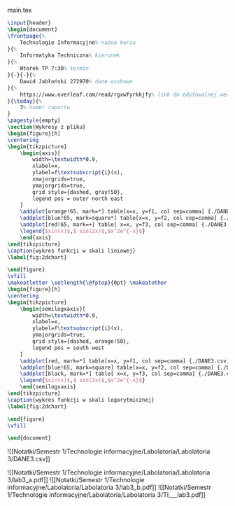 
main.tex
```latex
\input{header}
\begin{document}
\frontpage{%
    Technologie Informacyjne% nazwa kursu
}{%
    Informatyka Techniczna% kierunek
}{%
    Wtorek TP 7:30% termin
}{-}{-}{%
    Dawid Jabłoński 272970% dane osobowe
}{%
    https://www.overleaf.com/read/rgxwfyrkkjfy% link do edytowalnej wersji projektu
}{\today}{%
    3% numer raportu
}
\pagestyle{empty}
\section{Wykresy z pliku}
\begin{figure}[h]
\centering
\begin{tikzpicture}
    \begin{axis}[
        width=\textwidth*0.9,
        xlabel=x,
        ylabel=f\textsubscript{i}(x),
        xmajorgrids=true,
        ymajorgrids=true,
        grid style={dashed, gray!50},
        legend pos = outer north east
    ]
    \addplot[orange!65, mark=*] table[x=x, y=f1, col sep=comma] {./DANE3.csv};
    \addplot[blue!65, mark=square*] table[x=x, y=f2, col sep=comma] {./DANE3.csv};
    \addplot[red!65, mark=+] table[ x=x, y=f3, col sep=comma] {./DANE3.csv};
    \legend{$sin(x)$,$ sin(2x)$,$x^2e^{-x}$}
    \end{axis}
\end{tikzpicture}
\caption{wykres funkcji w skali liniowej}
\label{fig:2dchart}

\end{figure}
\vfill
\makeatletter \setlength{\@fptop}{0pt} \makeatother
\begin{figure}[h]
\centering
\begin{tikzpicture}
    \begin{semilogxaxis}[
        width=\textwidth*0.9,
        xlabel=x,
        ylabel=f\textsubscript{i}(x),
        ymajorgrids=true,
        grid style={dashed, orange!50},
        legend pos = south west
    ]
    \addplot[red, mark=*] table[x=x, y=f1, col sep=comma] {./DANE3.csv};
    \addplot[blue!65, mark=square] table[x=x, y=f2, col sep=comma] {./DANE3.csv};
    \addplot[black, mark=*] table[ x=x, y=f3, col sep=comma] {./DANE3.csv};
    \legend{$sin(x)$,$ sin(2x)$,$x^2e^{-x}$}
    \end{semilogxaxis}
\end{tikzpicture}
\caption{wykres funkcji w skali logarytmicznej}
\label{fig:2dchart}

\end{figure}
\vfill

\end{document}


```

![[Notatki/Semestr 1/Technologie informacyjne/Labolatoria/Labolatoria 3/DANE3.csv]]

![[Notatki/Semestr 1/Technologie informacyjne/Labolatoria/Labolatoria 3/lab3_a.pdf]]
![[Notatki/Semestr 1/Technologie informacyjne/Labolatoria/Labolatoria 3/lab3_b.pdf]]
![[Notatki/Semestr 1/Technologie informacyjne/Labolatoria/Labolatoria 3/TI___lab3.pdf]]


